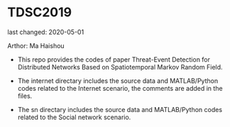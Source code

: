 # TDSC2019

last changed: 2020-05-01

Arthor: Ma Haishou

- This repo provides the codes of paper Threat-Event Detection for Distributed Networks Based on Spatiotemporal Markov Random Field.

- The internet directary includes the source data and MATLAB/Python codes related to the Internet scenario, the comments are added in the files.

- The sn directary includes the source data and MATLAB/Python codes related to the Social network scenario.
